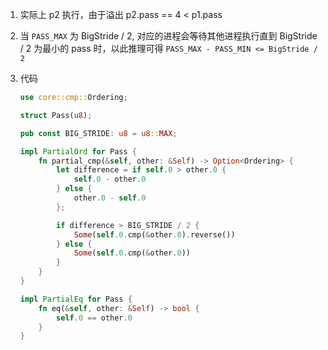 1. 实际上 p2 执行，由于溢出 p2.pass == 4 < p1.pass
2. 当 `PASS_MAX` 为 BigStride / 2, 对应的进程会等待其他进程执行直到 BigStride / 2 为最小的 pass 时，以此推理可得 `PASS_MAX - PASS_MIN <= BigStride / 2` 

3. 代码 
    ```rust
    use core::cmp::Ordering;

    struct Pass(u8);

    pub const BIG_STRIDE: u8 = u8::MAX;

    impl PartialOrd for Pass {
        fn partial_cmp(&self, other: &Self) -> Option<Ordering> {
            let difference = if self.0 > other.0 {
                self.0 - other.0
            } else {
                other.0 - self.0
            };

            if difference > BIG_STRIDE / 2 {
                Some(self.0.cmp(&other.0).reverse())
            } else {
                Some(self.0.cmp(&other.0))
            }
        }
    }

    impl PartialEq for Pass {
        fn eq(&self, other: &Self) -> bool {
            self.0 == other.0
        }
    }
    ```
